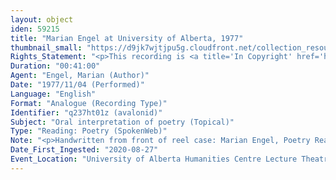 ```yaml
---
layout: object
iden: 59215
title: "Marian Engel at University of Alberta, 1977"
thumbnail_small: "https://d9jk7wjtjpu5g.cloudfront.net/collection_resource_files/thumbnails/000/134/028/small/SW017_01.jpeg?1669702344"
Rights_Statement: "<p>This recording is <a title='In Copyright' href='https://rightsstatements.org/page/InC/1.0/?language=en'>In Copyright</a> and is made available for non-commercial research and educational purposes, with permission from the rights holder(s). The University of Alberta wishes to hear from any copyright owner, or their representative, who believes that this recording has been used without authorization. Please contact <a title='erahelp@ualberta.ca' href='mailto:erahelp@ualberta.ca'>erahelp@ualberta.ca</a>. You may display/perform this material for non-commercial research or teaching purposes. For all other reproduction, performance or distribution uses, please contact the copyright holders</p>"
Duration: "00:41:00"
Agent: "Engel, Marian (Author)"
Date: "1977/11/04 (Performed)"
Language: "English"
Format: "Analogue (Recording Type)"
Identifier: "q237ht01z (avalonid)"
Subject: "Oral interpretation of poetry (Topical)"
Type: "Reading: Poetry (SpokenWeb)"
Note: "<p>Handwritten from front of reel case: Marian Engel, Poetry Reading, Nov. 4/77, AVL-3, 12:00 to 1:00pm. (Same information handwritten on slip of paper taped inside reel case.)</p> (general)"
Date_First_Ingested: "2020-08-27"
Event_Location: "University of Alberta Humanities Centre Lecture Theatre 3"
---
```


